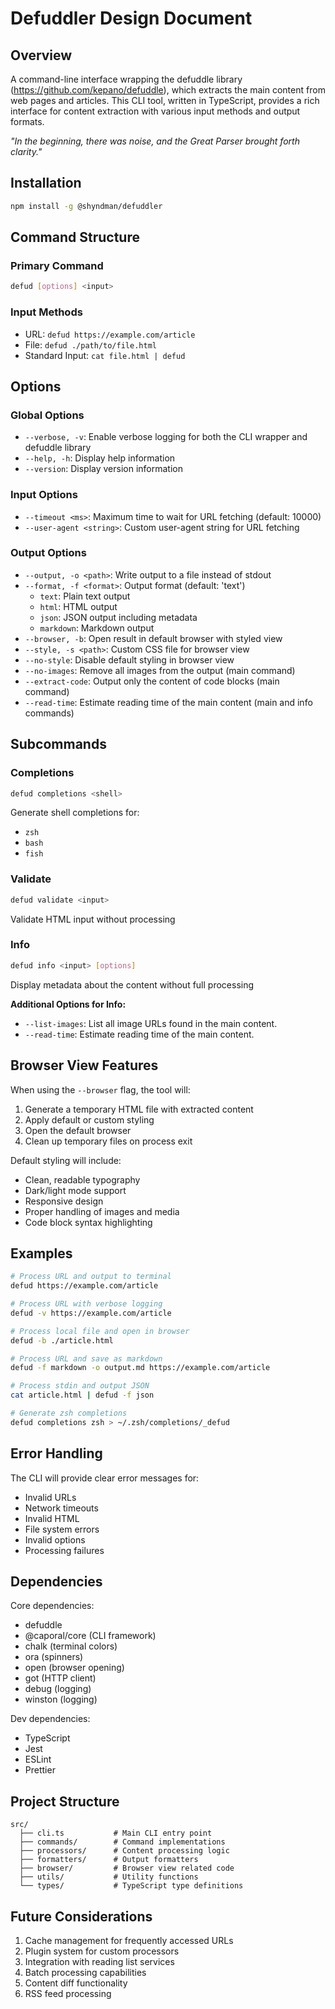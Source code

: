 # Defuddler Design Document

## Overview

A command-line interface wrapping the defuddle library (https://github.com/kepano/defuddle), which extracts the main content from web pages and articles. This CLI tool, written in TypeScript, provides a rich interface for content extraction with various input methods and output formats.

*"In the beginning, there was noise, and the Great Parser brought forth clarity."*

## Installation

```bash
npm install -g @shyndman/defuddler
```

## Command Structure

### Primary Command
```bash
defud [options] <input>
```

### Input Methods
- URL: `defud https://example.com/article`
- File: `defud ./path/to/file.html`
- Standard Input: `cat file.html | defud`

## Options

### Global Options
- `--verbose, -v`: Enable verbose logging for both the CLI wrapper and defuddle library
- `--help, -h`: Display help information
- `--version`: Display version information

### Input Options
- `--timeout <ms>`: Maximum time to wait for URL fetching (default: 10000)
- `--user-agent <string>`: Custom user-agent string for URL fetching

### Output Options
- `--output, -o <path>`: Write output to a file instead of stdout
- `--format, -f <format>`: Output format (default: 'text')
  - `text`: Plain text output
  - `html`: HTML output
  - `json`: JSON output including metadata
  - `markdown`: Markdown output
- `--browser, -b`: Open result in default browser with styled view
- `--style, -s <path>`: Custom CSS file for browser view
- `--no-style`: Disable default styling in browser view
- `--no-images`: Remove all images from the output (main command)
- `--extract-code`: Output only the content of code blocks (main command)
- `--read-time`: Estimate reading time of the main content (main and info commands)

## Subcommands

### Completions
```bash
defud completions <shell>
```
Generate shell completions for:
- `zsh`
- `bash`
- `fish`

### Validate
```bash
defud validate <input>
```
Validate HTML input without processing

### Info
```bash
defud info <input> [options]
```
Display metadata about the content without full processing

**Additional Options for Info:**
- `--list-images`: List all image URLs found in the main content.
- `--read-time`: Estimate reading time of the main content.

## Browser View Features

When using the `--browser` flag, the tool will:
1. Generate a temporary HTML file with extracted content
2. Apply default or custom styling
3. Open the default browser
4. Clean up temporary files on process exit

Default styling will include:
- Clean, readable typography
- Dark/light mode support
- Responsive design
- Proper handling of images and media
- Code block syntax highlighting

## Examples

```bash
# Process URL and output to terminal
defud https://example.com/article

# Process URL with verbose logging
defud -v https://example.com/article

# Process local file and open in browser
defud -b ./article.html

# Process URL and save as markdown
defud -f markdown -o output.md https://example.com/article

# Process stdin and output JSON
cat article.html | defud -f json

# Generate zsh completions
defud completions zsh > ~/.zsh/completions/_defud
```

## Error Handling

The CLI will provide clear error messages for:
- Invalid URLs
- Network timeouts
- Invalid HTML
- File system errors
- Invalid options
- Processing failures

## Dependencies

Core dependencies:
- defuddle
- @caporal/core (CLI framework)
- chalk (terminal colors)
- ora (spinners)
- open (browser opening)
- got (HTTP client)
- debug (logging)
- winston (logging)

Dev dependencies:
- TypeScript
- Jest
- ESLint
- Prettier

## Project Structure

```
src/
  ├── cli.ts           # Main CLI entry point
  ├── commands/        # Command implementations
  ├── processors/      # Content processing logic
  ├── formatters/      # Output formatters
  ├── browser/         # Browser view related code
  ├── utils/           # Utility functions
  └── types/           # TypeScript type definitions
```

## Future Considerations

1. Cache management for frequently accessed URLs
2. Plugin system for custom processors
3. Integration with reading list services
4. Batch processing capabilities
5. Content diff functionality
6. RSS feed processing
